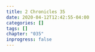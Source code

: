 ```yaml
---
title: 2 Chronicles 35
date: 2020-04-12T12:42:55-04:00
categories: []
tags: []
chapter: "035"
inprogress: false
---
```


